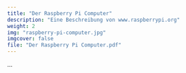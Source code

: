 ```yaml
---
title: "Der Raspberry Pi Computer"
description: "Eine Beschreibung von www.raspberrypi.org"
weight: 2
img: "raspberry-pi-computer.jpg"
imgcover: false
file: "Der Raspberry Pi Computer.pdf"
---
```


 ...
